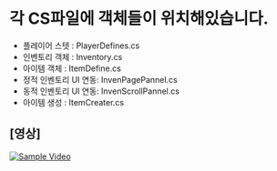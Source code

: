 # 각 CS파일에 객체들이 위치해있습니다.
- 플레이어 스텟 : PlayerDefines.cs
- 인벤토리 객체 : Inventory.cs
- 아이템 객체 : ItemDefine.cs
- 정적 인벤토리 UI 연동: InvenPagePannel.cs
- 동적 인벤토리 UI 연동: InvenScrollPannel.cs
- 아이템 생성 : ItemCreater.cs


## [영상]
[![Sample Video](https://img.youtube.com/vi/UacPeJNFOHo/0.jpg)](https://youtu.be/UacPeJNFOHo)
